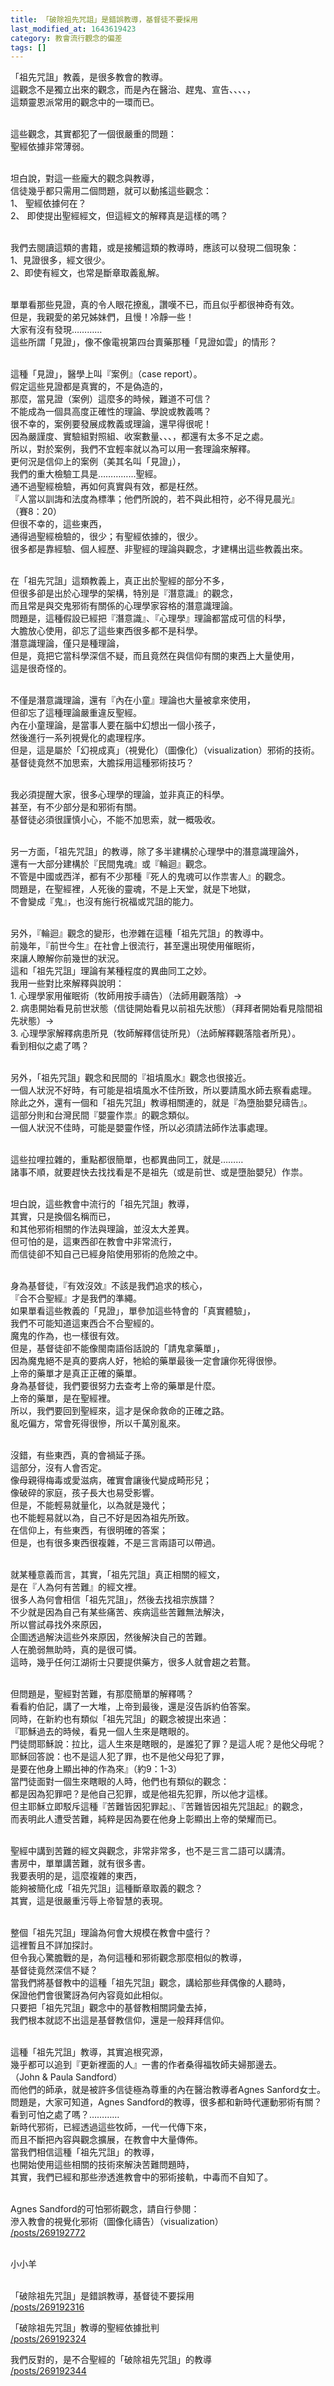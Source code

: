 ```yaml
---
title: 「破除祖先咒詛」是錯誤教導，基督徒不要採用
last_modified_at: 1643619423
category: 教會流行觀念的偏差
tags: []
---
```


<p>「祖先咒詛」教義，是很多教會的教導。<br>
這觀念不是獨立出來的觀念，而是內在醫治、趕鬼、宣告、、、、，<br>
這類靈恩派常用的觀念中的一環而已。</p>

<p><br>
這些觀念，其實都犯了一個很嚴重的問題：<br>
聖經依據非常薄弱。</p>

<p><br>
坦白說，對這一些龐大的觀念與教導，<br>
信徒幾乎都只需用二個問題，就可以動搖這些觀念：<br>
1、 聖經依據何在？<br>
2、 即使提出聖經經文，但這經文的解釋真是這樣的嗎？</p>

<p><br>
我們去閱讀這類的書籍，或是接觸這類的教導時，應該可以發現二個現象：<br>
1、見證很多，經文很少。<br>
2、即使有經文，也常是斷章取義亂解。</p>

<p><br>
單單看那些見證，真的令人眼花撩亂，讚嘆不已，而且似乎都很神奇有效。<br>
但是，我親愛的弟兄姊妹們，且慢！冷靜一些！<br>
大家有沒有發現…………<br>
這些所謂「見證」，像不像電視第四台賣藥那種「見證如雲」的情形？</p>

<p><br>
這種「見證」，醫學上叫『案例』（case report）。<br>
假定這些見證都是真實的，不是偽造的，<br>
那麼，當見證（案例）這麼多的時候，難道不可信？<br>
不能成為一個具高度正確性的理論、學說或教義嗎？<br>
很不幸的，案例要發展成教義或理論，還早得很呢！<br>
因為嚴謹度、實驗組對照組、收案數量、、、，都還有太多不足之處。<br>
所以，對於案例，我們不宜輕率就以為可以用一套理論來解釋。<br>
更何況是信仰上的案例（美其名叫「見證」），<br>
我們的重大檢驗工具是……………聖經。<br>
通不過聖經檢驗，再如何真實與有效，都是枉然。<br>
『人當以訓誨和法度為標準；他們所說的，若不與此相符，必不得見晨光』<br>
（賽8：20）<br>
但很不幸的，這些東西，<br>
通得過聖經檢驗的，很少；有聖經依據的，很少。<br>
很多都是靠經驗、個人經歷、非聖經的理論與觀念，才建構出這些教義出來。</p>

<p><br>
在「祖先咒詛」這類教義上，真正出於聖經的部分不多，<br>
但很多卻是出於心理學的架構，特別是『潛意識』的觀念，<br>
而且常是與交鬼邪術有關係的心理學家容格的潛意識理論。<br>
問題是，這種假設已經把『潛意識』、『心理學』理論都當成可信的科學，<br>
大膽放心使用，卻忘了這些東西很多都不是科學。<br>
潛意識理論，僅只是種理論，<br>
但是，竟把它當科學深信不疑，而且竟然在與信仰有關的東西上大量使用，<br>
這是很奇怪的。</p>

<p><br>
不僅是潛意識理論，還有『內在小童』理論也大量被拿來使用，<br>
但卻忘了這種理論嚴重違反聖經。<br>
內在小童理論，是當事人要在腦中幻想出一個小孩子，<br>
然後進行一系列視覺化的處理程序。<br>
但是，這是屬於「幻視成真」（視覺化）（圖像化）（visualization）邪術的技術。<br>
基督徒竟然不加思索，大膽採用這種邪術技巧？</p>

<p><br>
我必須提醒大家，很多心理學的理論，並非真正的科學。<br>
甚至，有不少部分是和邪術有關。<br>
基督徒必須很謹慎小心，不能不加思索，就一概吸收。</p>

<p><br>
另一方面，「祖先咒詛」的教導，除了多半建構於心理學中的潛意識理論外，<br>
還有一大部分建構於『民間鬼魂』或『輪迴』觀念。<br>
不管是中國或西洋，都有不少那種『死人的鬼魂可以作祟害人』的觀念。<br>
問題是，在聖經裡，人死後的靈魂，不是上天堂，就是下地獄，<br>
不會變成『鬼』，也沒有施行祝福或咒詛的能力。</p>

<p><br>
另外，『輪迴』觀念的變形，也滲雜在這種「祖先咒詛」的教導中。<br>
前幾年，『前世今生』在社會上很流行，甚至還出現使用催眠術，<br>
來讓人瞭解你前幾世的狀況。<br>
這和「祖先咒詛」理論有某種程度的異曲同工之妙。<br>
我用一些對比來解釋與說明：<br>
1. 心理學家用催眠術（牧師用按手禱告）（法師用觀落陰）→<br>
2. 病患開始看見前世狀態（信徒開始看見以前祖先狀態）（拜拜者開始看見陰間祖先狀態）→<br>
3. 心理學家解釋病患所見（牧師解釋信徒所見）（法師解釋觀落陰者所見）。<br>
看到相似之處了嗎？</p>

<p><br>
另外，「祖先咒詛」觀念和民間的『祖墳風水』觀念也很接近。<br>
一個人狀況不好時，有可能是祖墳風水不佳所致，所以要請風水師去察看處理。<br>
除此之外，還有一個和「祖先咒詛」教導相關連的，就是『為墮胎嬰兒禱告』。<br>
這部分則和台灣民間『嬰靈作祟』的觀念類似。<br>
一個人狀況不佳時，可能是嬰靈作怪，所以必須請法師作法事處理。</p>

<p><br>
這些拉哩拉雜的，重點都很簡單，也都異曲同工，就是………<br>
諸事不順，就要趕快去找找看是不是祖先（或是前世、或是墮胎嬰兒）作祟。</p>

<p><br>
坦白說，這些教會中流行的「祖先咒詛」教導，<br>
其實，只是換個名稱而已，<br>
和其他邪術相關的作法與理論，並沒太大差異。<br>
但可怕的是，這東西卻在教會中非常流行，<br>
而信徒卻不知自己已經身陷使用邪術的危險之中。</p>

<p><br>
身為基督徒，『有效沒效』不該是我們追求的核心，<br>
『合不合聖經』才是我們的準繩。<br>
如果單看這些教義的「見證」，單參加這些特會的「真實體驗」，<br>
我們不可能知道這東西合不合聖經的。<br>
魔鬼的作為，也一樣很有效。<br>
但是，基督徒卻不能像閩南語俗話說的「請鬼拿藥單」，<br>
因為魔鬼絕不是真的要病人好，牠給的藥單最後一定會讓你死得很慘。<br>
上帝的藥單才是真正正確的藥單。<br>
身為基督徒，我們要很努力去查考上帝的藥單是什麼。<br>
上帝的藥單，是在聖經裡。<br>
所以，我們要回到聖經來，這才是保命救命的正確之路。<br>
亂吃偏方，常會死得很慘，所以千萬別亂來。</p>

<p><br>
沒錯，有些東西，真的會禍延子孫。<br>
這部分，沒有人會否定。<br>
像母親得梅毒或愛滋病，確實會讓後代變成畸形兒；<br>
像破碎的家庭，孩子長大也易受影響。<br>
但是，不能輕易就量化，以為就是幾代；<br>
也不能輕易就以為，自己不好是因為祖先所致。<br>
在信仰上，有些東西，有很明確的答案；<br>
但是，也有很多東西很複雜，不是三言兩語可以帶過。</p>

<p><br>
就某種意義而言，其實，「祖先咒詛」真正相關的經文，<br>
是在『人為何有苦難』的經文裡。<br>
很多人為何會相信「祖先咒詛」，然後去找祖宗族譜？<br>
不少就是因為自己有某些痛苦、疾病這些苦難無法解決，<br>
所以嘗試尋找外來原因，<br>
企圖透過解決這些外來原因，然後解決自己的苦難。<br>
人在脆弱無助時，真的是很可憐。<br>
這時，幾乎任何江湖術士只要提供藥方，很多人就會趨之若鶩。</p>

<p><br>
但問題是，聖經對苦難，有那麼簡單的解釋嗎？<br>
看看約伯記，講了一大堆，上帝到最後，還是沒告訴約伯答案。<br>
同時，在新約也有類似「祖先咒詛」的觀念被提出來過：<br>
『耶穌過去的時候，看見一個人生來是瞎眼的。<br>
門徒問耶穌說：拉比，這人生來是瞎眼的，是誰犯了罪？是這人呢？是他父母呢？<br>
耶穌回答說：也不是這人犯了罪，也不是他父母犯了罪，<br>
是要在他身上顯出神的作為來』（約9：1-3）<br>
當門徒面對一個生來瞎眼的人時，他們也有類似的觀念：<br>
都是因為犯罪吧？是他自己犯罪，或是他祖先犯罪，所以他才這樣。<br>
但主耶穌立即駁斥這種『苦難皆因犯罪起』、『苦難皆因祖先咒詛起』的觀念，<br>
而表明此人遭受苦難，純粹是因為要在他身上彰顯出上帝的榮耀而已。</p>

<p><br>
聖經中講到苦難的經文與觀念，非常非常多，也不是三言二語可以講清。<br>
書房中，單單講苦難，就有很多書。<br>
我要表明的是，這麼複雜的東西，<br>
能夠被簡化成「祖先咒詛」這種斷章取義的觀念？<br>
其實，這是很嚴重污辱上帝智慧的表現。</p>

<p><br>
整個「祖先咒詛」理論為何會大規模在教會中盛行？<br>
這裡暫且不詳加探討。<br>
但令我心驚膽戰的是，為何這種和邪術觀念那麼相似的教導，<br>
基督徒竟然深信不疑？<br>
當我們將基督教中的這種「祖先咒詛」觀念，講給那些拜偶像的人聽時，<br>
保證他們會很驚訝為何內容竟如此相似。<br>
只要把「祖先咒詛」觀念中的基督教相關詞彙去掉，<br>
我們根本就認不出這是基督教信仰，還是一般拜拜信仰。</p>

<p><br>
這種「祖先咒詛」教導，其實追根究源，<br>
幾乎都可以追到『更新裡面的人』一書的作者桑得福牧師夫婦那邊去。<br>
（John &amp; Paula Sandford）<br>
而他們的師承，就是被許多信徒極為尊重的內在醫治教導者Agnes Sanford女士。<br>
問題是，大家可知道，Agnes Sandford的教導，很多都和新時代運動邪術有關？<br>
看到可怕之處了嗎？…………<br>
新時代邪術，已經透過這些牧師，一代一代傳下來，<br>
而且不斷把內容與觀念擴展，在教會中大量傳佈。<br>
當我們相信這種「祖先咒詛」的教導，<br>
也開始使用這些相關的技術來解決苦難問題時，<br>
其實，我們已經和那些滲透進教會中的邪術接軌，中毒而不自知了。</p>

<p><br>
Agnes Sandford的可怕邪術觀念，請自行參閱：<br>
滲入教會的視覺化邪術（圖像化禱告）（visualization）<br>
<a href="/posts/269192772" target="_blank">/posts/269192772</a></p>

<p><br>
小小羊<br>
&nbsp;</p>

<p>「破除祖先咒詛」是錯誤教導，基督徒不要採用<br>
<a href="/posts/269192316" target="_blank">/posts/269192316</a></p>

<p>「破除祖先咒詛」教導的聖經依據批判<br>
<a href="/posts/269192324" target="_blank">/posts/269192324</a></p>

<p>我們反對的，是不合聖經的「破除祖先咒詛」的教導<br>
<a href="/posts/269192344" target="_blank">/posts/269192344</a></p>

<p>&nbsp;</p>

